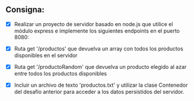 ## Consigna:
- [x] Realizar un proyecto de servidor basado en node.js que utilice el módulo express e implemente los siguientes endpoints en el puerto 8080:
- [x] Ruta get '/productos' que devuelva un array con todos los productos disponibles en el servidor
- [x]  Ruta get '/productoRandom' que devuelva un producto elegido al azar entre todos los productos disponibles
- [x] Incluir un archivo de texto 'productos.txt' y utilizar la clase Contenedor del desafío anterior para acceder a los datos persistidos del servidor.
 